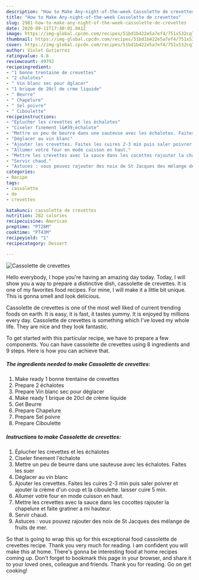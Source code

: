 ```yaml
---
description: "How to Make Any-night-of-the-week Cassolette de crevettes"
title: "How to Make Any-night-of-the-week Cassolette de crevettes"
slug: 2981-how-to-make-any-night-of-the-week-cassolette-de-crevettes
date: 2020-09-11T17:40:01.041Z
image: https://img-global.cpcdn.com/recipes/51bd1b422e5a7ef4/751x532cq70/cassolette-de-crevettes-photo-principale-de-la-recette.jpg
thumbnail: https://img-global.cpcdn.com/recipes/51bd1b422e5a7ef4/751x532cq70/cassolette-de-crevettes-photo-principale-de-la-recette.jpg
cover: https://img-global.cpcdn.com/recipes/51bd1b422e5a7ef4/751x532cq70/cassolette-de-crevettes-photo-principale-de-la-recette.jpg
author: Violet Gutierrez
ratingvalue: 4.8
reviewcount: 49792
recipeingredient:
- "1 bonne trentaine de crevettes"
- "2 chalotes"
- " Vin blanc sec pour dglacer"
- "1 brique de 20cl de crme liquide"
- " Beurre"
- " Chapelure"
- " Sel poivre"
- " Ciboulette"
recipeinstructions:
- "Éplucher les crevettes et les échalotes"
- "Ciseler finement l&#39;échalote"
- "Mettre un peu de beurre dans une sauteuse avec les échalotes. Faites les suer"
- "Déglacer au vin blanc"
- "Ajouter les crevettes. Faites les cuires 2-3 min puis saler poivrer et ajouter la crème d&#39;un coup et la ciboulette. laisser cuire 5 min."
- "Allumer votre four en mode cuisson en haut."
- "Mettre les crevettes avec la sauce dans les cocottes rajouter la chapelure et faite gratiner a mi hauteur."
- "Servir chaud."
- "Astuces : vous pouvez rajouter des noix de St Jacques des mélange de fruits de mer."
categories:
- Recipe
tags:
- cassolette
- de
- crevettes

katakunci: cassolette de crevettes 
nutrition: 282 calories
recipecuisine: American
preptime: "PT28M"
cooktime: "PT43M"
recipeyield: "1"
recipecategory: Dessert

---
```



![Cassolette de crevettes](https://img-global.cpcdn.com/recipes/51bd1b422e5a7ef4/751x532cq70/cassolette-de-crevettes-photo-principale-de-la-recette.jpg)

Hello everybody, I hope you're having an amazing day today. Today, I will show you a way to prepare a distinctive dish, cassolette de crevettes. It is one of my favorites food recipes. For mine, I will make it a little bit unique. This is gonna smell and look delicious.

Cassolette de crevettes is one of the most well liked of current trending foods on earth. It is easy, it is fast, it tastes yummy. It is enjoyed by millions every day. Cassolette de crevettes is something which I've loved my whole life. They are nice and they look fantastic.




To get started with this particular recipe, we have to prepare a few components. You can have cassolette de crevettes using 8 ingredients and 9 steps. Here is how you can achieve that.

<!--inarticleads1-->

##### The ingredients needed to make Cassolette de crevettes:

1. Make ready 1 bonne trentaine de crevettes
1. Prepare 2 échalotes
1. Prepare  Vin blanc sec pour déglacer
1. Make ready 1 brique de 20cl de crème liquide
1. Get  Beurre
1. Prepare  Chapelure
1. Prepare  Sel poivre
1. Prepare  Ciboulette




<!--inarticleads2-->

##### Instructions to make Cassolette de crevettes:

1. Éplucher les crevettes et les échalotes
1. Ciseler finement l&#39;échalote
1. Mettre un peu de beurre dans une sauteuse avec les échalotes. Faites les suer
1. Déglacer au vin blanc
1. Ajouter les crevettes. Faites les cuires 2-3 min puis saler poivrer et ajouter la crème d&#39;un coup et la ciboulette. laisser cuire 5 min.
1. Allumer votre four en mode cuisson en haut.
1. Mettre les crevettes avec la sauce dans les cocottes rajouter la chapelure et faite gratiner a mi hauteur.
1. Servir chaud.
1. Astuces : vous pouvez rajouter des noix de St Jacques des mélange de fruits de mer.




So that is going to wrap this up for this exceptional food cassolette de crevettes recipe. Thank you very much for reading. I am confident you will make this at home. There's gonna be interesting food at home recipes coming up. Don't forget to bookmark this page in your browser, and share it to your loved ones, colleague and friends. Thank you for reading. Go on get cooking!
